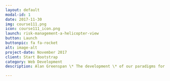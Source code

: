 ```yaml
---
layout: default
modal-id: 1
date: 2017-11-30
img: course111.png
icon: course111_icon.png
launch: risk-management-a-helicopter-view
button: Launch
buttonpic: fa fa-rocket
alt: image-alt
project-date: November 2017
client: Start Bootstrap
category: Web Development
description: Alan Greenspan \* The development \* of our paradigms for containing risk has emphasized dispersion of risk to those willing, and presumably able, to bear it. If risk is properly dispersed, shocks to the overall economic system will be better absorbed and less likely to create cascading failures that could threaten financial stability. <p> -- Alan Greenspan <p>The financial risk that arises from uncertainty can be managed. Risk management is about how firms actively select the type and level of risk that it is appropriate for them to assume. Over the past 15 years, risk management has become widely acknowledged as one of the most powerful forces in the world's financial markets. Unfortunately, risk management has not consistently been able to prevent market distuptions or to prevent business accounting scandals given its double-edged nature - every financial instrument that allows a company to transfer risk also allows other corporations to assume that risk as a counterpary in the same market. In a world that is increasing driven by risk management concepts and technologies, we need to look more carefully at the increasingly fluid and complex nature of risk itself, and at how to determine whether any change in a corporation's risk profile serves the interests of stakeholders. 

---
```

